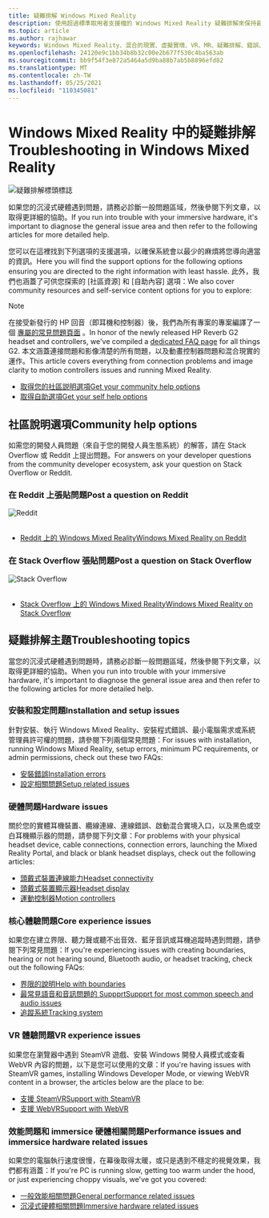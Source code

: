 ```yaml
---
title: 疑難排解 Windows Mixed Reality
description: 使用超過標準取用者支援檔的 Windows Mixed Reality 疑難排解來保持最新狀態。
ms.topic: article
ms.author: rajhawar
keywords: Windows Mixed Reality、混合的現實、虛擬實境、VR、MR、疑難排解、錯誤、協助、支援
ms.openlocfilehash: 24120e9c1bb34b8b32c00e2b677f530c4ba563ab
ms.sourcegitcommit: bb9f54f3e872a5464a5d9ba88b7ab5b8896efd82
ms.translationtype: MT
ms.contentlocale: zh-TW
ms.lasthandoff: 05/25/2021
ms.locfileid: "110345081"
---
```

# <a name="troubleshooting-in-windows-mixed-reality"></a><span data-ttu-id="0cd80-104">Windows Mixed Reality 中的疑難排解</span><span class="sxs-lookup"><span data-stu-id="0cd80-104">Troubleshooting in Windows Mixed Reality</span></span>

![疑難排解標頭標誌](images/1050px-Mixedrealityportal.png)

<span data-ttu-id="0cd80-106">如果您的沉浸式硬體遇到問題，請務必診斷一般問題區域，然後參閱下列文章，以取得更詳細的協助。</span><span class="sxs-lookup"><span data-stu-id="0cd80-106">If you run into trouble with your immersive hardware, it's important to diagnose the general issue area and then refer to the following articles for more detailed help.</span></span>

<span data-ttu-id="0cd80-107">您可以在這裡找到下列選項的支援選項，以確保系統會以最少的麻煩將您導向適當的資訊。</span><span class="sxs-lookup"><span data-stu-id="0cd80-107">Here you will find the support options for the following options ensuring you are directed to the right information with least hassle.</span></span> <span data-ttu-id="0cd80-108">此外，我們也涵蓋了可供您探索的 [社區資源] 和 [自助內容] 選項：</span><span class="sxs-lookup"><span data-stu-id="0cd80-108">We also cover community resources and self-service content options for you to explore:</span></span>

>[!Note]
><span data-ttu-id="0cd80-109">在接受新發行的 HP 回音（即耳機和控制器）後，我們為所有專案的專案編譯了一個 [專屬的常見問題頁面](reverbG2-faq.yml) 。</span><span class="sxs-lookup"><span data-stu-id="0cd80-109">In honor of the newly released HP Reverb G2 headset and controllers, we've compiled a [dedicated FAQ page](reverbG2-faq.yml) for all things G2.</span></span> <span data-ttu-id="0cd80-110">本文涵蓋連接問題和影像清楚的所有問題，以及動畫控制器問題和混合現實的運作。</span><span class="sxs-lookup"><span data-stu-id="0cd80-110">This article covers everything from connection problems and image clarity to motion controllers issues and running Mixed Reality.</span></span>

- [<span data-ttu-id="0cd80-111">取得您的社區説明選項</span><span class="sxs-lookup"><span data-stu-id="0cd80-111">Get your community help options</span></span>](#community-help-options)
- [<span data-ttu-id="0cd80-112">取得自助選項</span><span class="sxs-lookup"><span data-stu-id="0cd80-112">Get your self help options</span></span>](#troubleshooting-topics)

## <a name="community-help-options"></a><span data-ttu-id="0cd80-113">社區說明選項</span><span class="sxs-lookup"><span data-stu-id="0cd80-113">Community help options</span></span>

<span data-ttu-id="0cd80-114">如需您的開發人員問題（來自于您的開發人員生態系統）的解答，請在 Stack Overflow 或 Reddit 上提出問題。</span><span class="sxs-lookup"><span data-stu-id="0cd80-114">For answers on your developer questions from the community developer ecosystem, ask your question on Stack Overflow or Reddit.</span></span>

### <a name="post-a-question-on-reddit"></a><span data-ttu-id="0cd80-115">在 Reddit 上張貼問題</span><span class="sxs-lookup"><span data-stu-id="0cd80-115">Post a question on Reddit</span></span>
<div class='icon is-large'>
    <img alt='Reddit' src='https://docs.microsoft.com/media/logos/logo_reddit.svg'>
</div><br/>

- [<span data-ttu-id="0cd80-116">Reddit 上的 Windows Mixed Reality</span><span class="sxs-lookup"><span data-stu-id="0cd80-116">Windows Mixed Reality on Reddit</span></span>](https://www.reddit.com/r/WindowsMR/)

### <a name="post-a-question-on-stack-overflow"></a><span data-ttu-id="0cd80-117">在 Stack Overflow 張貼問題</span><span class="sxs-lookup"><span data-stu-id="0cd80-117">Post a question on Stack Overflow</span></span>
<div class='icon is-large'>
    <img alt='Stack Overflow' src='https://docs.microsoft.com/media/logos/logo_stackoverflow.svg'>
</div><br/>

- [<span data-ttu-id="0cd80-118">Stack Overflow 上的 Windows Mixed Reality</span><span class="sxs-lookup"><span data-stu-id="0cd80-118">Windows Mixed Reality on Stack Overflow</span></span>](https://stackoverflow.com/questions/tagged/windows-mixed-reality)

## <a name="troubleshooting-topics"></a><span data-ttu-id="0cd80-119">疑難排解主題</span><span class="sxs-lookup"><span data-stu-id="0cd80-119">Troubleshooting topics</span></span>

<span data-ttu-id="0cd80-120">當您的沉浸式硬體遇到問題時，請務必診斷一般問題區域，然後參閱下列文章，以取得更詳細的協助。</span><span class="sxs-lookup"><span data-stu-id="0cd80-120">When you run into trouble with your immersive hardware, it's important to diagnose the general issue area and then refer to the following articles for more detailed help.</span></span> 

### <a name="installation-and-setup-issues"></a><span data-ttu-id="0cd80-121">安裝和設定問題</span><span class="sxs-lookup"><span data-stu-id="0cd80-121">Installation and setup issues</span></span>

<span data-ttu-id="0cd80-122">針對安裝、執行 Windows Mixed Reality、安裝程式錯誤、最小電腦需求或系統管理員許可權的問題，請參閱下列兩個常見問題：</span><span class="sxs-lookup"><span data-stu-id="0cd80-122">For issues with installation, running Windows Mixed Reality, setup errors, minimum PC requirements, or admin permissions, check out these two FAQs:</span></span>

- [<span data-ttu-id="0cd80-123">安裝錯誤</span><span class="sxs-lookup"><span data-stu-id="0cd80-123">Installation errors</span></span>](installation_errors.md)
- [<span data-ttu-id="0cd80-124">設定相關問題</span><span class="sxs-lookup"><span data-stu-id="0cd80-124">Setup related issues</span></span>](wmr-setup-faq.yml)

### <a name="hardware-issues"></a><span data-ttu-id="0cd80-125">硬體問題</span><span class="sxs-lookup"><span data-stu-id="0cd80-125">Hardware issues</span></span>

<span data-ttu-id="0cd80-126">關於您的實體耳機裝置、纜線連線、連線錯誤、啟動混合實境入口，以及黑色或空白耳機顯示器的問題，請參閱下列文章：</span><span class="sxs-lookup"><span data-stu-id="0cd80-126">For problems with your physical headset device, cable connections, connection errors, launching the Mixed Reality Portal, and black or blank headset displays, check out the following articles:</span></span>

- [<span data-ttu-id="0cd80-127">頭戴式裝置連線能力</span><span class="sxs-lookup"><span data-stu-id="0cd80-127">Headset connectivity</span></span>](headset-connectivity.md)
- [<span data-ttu-id="0cd80-128">頭戴式裝置顯示器</span><span class="sxs-lookup"><span data-stu-id="0cd80-128">Headset display</span></span>](headset-display.md)
- [<span data-ttu-id="0cd80-129">運動控制器</span><span class="sxs-lookup"><span data-stu-id="0cd80-129">Motion controllers</span></span>](motion-controller-problems.md)

### <a name="core-experience-issues"></a><span data-ttu-id="0cd80-130">核心體驗問題</span><span class="sxs-lookup"><span data-stu-id="0cd80-130">Core experience issues</span></span>

<span data-ttu-id="0cd80-131">如果您在建立界限、聽力聲或聽不出音效、藍牙音訊或耳機追蹤時遇到問題，請參閱下列常見問題：</span><span class="sxs-lookup"><span data-stu-id="0cd80-131">If you're experiencing issues with creating boundaries, hearing or not hearing sound, Bluetooth audio, or headset tracking, check out the following FAQs:</span></span>

- [<span data-ttu-id="0cd80-132">界限的說明</span><span class="sxs-lookup"><span data-stu-id="0cd80-132">Help with boundaries</span></span>](boundary-questions.md)
- [<span data-ttu-id="0cd80-133">最常見語音和音訊問題的 Suppprt</span><span class="sxs-lookup"><span data-stu-id="0cd80-133">Suppprt for most common speech and audio issues</span></span>](speech-and-audio.md)
- [<span data-ttu-id="0cd80-134">追蹤系統</span><span class="sxs-lookup"><span data-stu-id="0cd80-134">Tracking system</span></span>](tracking.md)

### <a name="vr-experience-issues"></a><span data-ttu-id="0cd80-135">VR 體驗問題</span><span class="sxs-lookup"><span data-stu-id="0cd80-135">VR experience issues</span></span>

<span data-ttu-id="0cd80-136">如果您在瀏覽器中遇到 SteamVR 遊戲、安裝 Windows 開發人員模式或查看 WebVR 內容的問題，以下是您可以使用的文章：</span><span class="sxs-lookup"><span data-stu-id="0cd80-136">If you're having issues with SteamVR games, installing Windows Developer Mode, or viewing WebVR content in a browser, the articles below are the place to be:</span></span>

- [<span data-ttu-id="0cd80-137">支援 SteamVR</span><span class="sxs-lookup"><span data-stu-id="0cd80-137">Support with SteamVR</span></span>](steamvr-questions.md)
- [<span data-ttu-id="0cd80-138">支援 WebVR</span><span class="sxs-lookup"><span data-stu-id="0cd80-138">Support with WebVR</span></span>](webvr-questions.md)

### <a name="performance-issues-and-immersice-hardware-related-issues"></a><span data-ttu-id="0cd80-139">效能問題和 immersice 硬體相關問題</span><span class="sxs-lookup"><span data-stu-id="0cd80-139">Performance issues and immersice hardware related issues</span></span>

<span data-ttu-id="0cd80-140">如果您的電腦執行速度很慢，在幕後取得太暖，或只是遇到不穩定的視覺效果，我們都有涵蓋：</span><span class="sxs-lookup"><span data-stu-id="0cd80-140">If you're PC is running slow, getting too warm under the hood, or just experiencing choppy visuals, we've got you covered:</span></span>

- [<span data-ttu-id="0cd80-141">一般效能相關問題</span><span class="sxs-lookup"><span data-stu-id="0cd80-141">General performance related issues</span></span>](performance-questions.md)
- [<span data-ttu-id="0cd80-142">沉浸式硬體相關問題</span><span class="sxs-lookup"><span data-stu-id="0cd80-142">Immersive hardware related issues</span></span>](other-questions.md)
